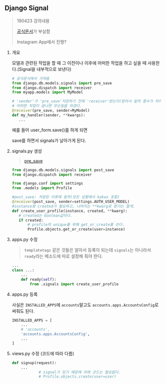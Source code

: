 ## Django Signal

> 190423 강의내용
>
> [공식문서](<https://docs.djangoproject.com/en/2.2/topics/signals/>)가 부실함 
>
> Instagram App에서 진행?



1. 개요

   모델과 관련된 작업을 할 때 그 이전이나 이후에 어떠한 작업을 하고 싶을 때 사용한다.(Signal을 내부적으로 보낸다)

    ```python
   # 공식문서에서 가져옴
   from django.db.models.signals import pre_save
   from django.dispatch import receiver
   from myapp.models import MyModel
   
   # 'sender'가 'pre_save'저장하기 전에 'receiver'받는다(받아서 밑의 함수가 처리해준다)라고 이해하자.
   # 어떠한 작업이 끝나면 무슨일을 하겠다.
   @receiver(pre_save, sender=MyModel)
   def my_handler(sender, **kwargs):
       ...
    ```

   예를 들어 user_form.save()를 하게 되면

   save를 하면서 signals가 날아가게 된다.

2. signals.py 생성

   > [pre_save](<https://docs.djangoproject.com/en/2.2/ref/signals/#django.db.models.signals.pre_save>)

    ```python	
   from django.db.models.signals import post_save
   from django.dispatch import receiver
   
   from django.conf import settings
   from .models import Profile
   
   #post_save: 저장된 이후에 동작(모든 상황에서 kakao 포함)
   @receiver(post_save, sender=settings.AUTH_USER_MODEL)
   #instance랑 created가 필요하고, 나머지는 **kwarg로 받기는 할게.
   def create_user_profile(instance, created, **kwarg):
       # created는 boolean값이다.
       if created:
           # profile의 unique를 위해 get_or_create를 쓴다.
           Profile.objects.get_or_create(user=instance)
    ```

3. apps.py 수정

   > `templatetags` 같은 것들은 알아서 등록이 되는데 `signals`는 아니라서 `ready`라는 메소드에 따로 설정해 줘야 한다.

    ```python
    ...
    class ...:
        ...
        def ready(self):
            from .signals import create_user_profile
    ```

4. apps.py 등록

   사실은 `INSTALLED_APPS`에 `accounts`말고도 `accounts.apps.AccountsConfig`로 써줘도 된다.

   ```python
   INSTALLED_APPS = [
       ...
       # 'accounts',
       'accounts.apps.AccountsConfig',
       ...
   ]
   ```

5. views.py 수정 (코드에 따라 다름)

   ```python
   def signup(request):
       ...
               # signal가 있기 때문에 아래 코드는 필요없다.
               # Profile.objects.create(user=user)
   ```

